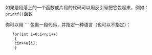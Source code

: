如果是段落上的一个函数或片段的代码可以用反引号把它包起来，例如：  
`printf()`函数  

你可以用 ``` 包裹一段代码，并指定一种语言（也可以不指定）：  
```
   for(int i=0;i<n;i++)  
    {  
    cin>>a[i];  
    }  
 ```
    
